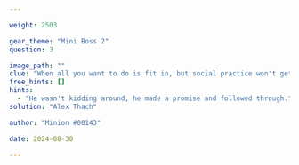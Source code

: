 ```yaml
---

weight: 2503

gear_theme: "Mini Boss 2"
question: 3

image_path: ""
clue: "When all you want to do is fit in, but social practice won't get you there. And you know there is a clear line to victory. 10 Mil plus or bust."
free_hints: []
hints:
  - "He wasn't kidding around, he made a promise and followed through."
solution: "Alex Thach"

author: "Minion #00143"

date: 2024-08-30

---
```


